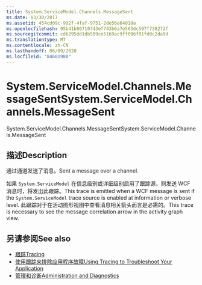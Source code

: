 ```yaml
---
title: System.ServiceModel.Channels.MessageSent
ms.date: 03/30/2017
ms.assetid: 454cd09c-992f-4faf-9751-2de56e6401da
ms.openlocfilehash: 95b41b86710743ef743b6a7e563dc597f738272f
ms.sourcegitcommit: cdb295dd1db589ce5169ac9ff096f01fd0c2da9d
ms.translationtype: MT
ms.contentlocale: zh-CN
ms.lasthandoff: 06/09/2020
ms.locfileid: "84601980"
---
```

# <a name="systemservicemodelchannelsmessagesent"></a><span data-ttu-id="1521a-102">System.ServiceModel.Channels.MessageSent</span><span class="sxs-lookup"><span data-stu-id="1521a-102">System.ServiceModel.Channels.MessageSent</span></span>
<span data-ttu-id="1521a-103">System.ServiceModel.Channels.MessageSent</span><span class="sxs-lookup"><span data-stu-id="1521a-103">System.ServiceModel.Channels.MessageSent</span></span>  
  
## <a name="description"></a><span data-ttu-id="1521a-104">描述</span><span class="sxs-lookup"><span data-stu-id="1521a-104">Description</span></span>  
 <span data-ttu-id="1521a-105">通过通道发送了消息。</span><span class="sxs-lookup"><span data-stu-id="1521a-105">Sent a message over a channel.</span></span>  
  
 <span data-ttu-id="1521a-106">如果 `System.ServiceModel` 在信息级别或详细级别启用了跟踪源，则发送 WCF 消息时，将发出此跟踪。</span><span class="sxs-lookup"><span data-stu-id="1521a-106">This trace is emitted when a WCF message is sent if the `System.ServiceModel` trace source is enabled at information or verbose level.</span></span> <span data-ttu-id="1521a-107">此跟踪对于在活动图形视图中查看消息相关箭头而言是必需的。</span><span class="sxs-lookup"><span data-stu-id="1521a-107">This trace is necessary to see the message correlation arrow in the activity graph view.</span></span>  
  
## <a name="see-also"></a><span data-ttu-id="1521a-108">另请参阅</span><span class="sxs-lookup"><span data-stu-id="1521a-108">See also</span></span>

- [<span data-ttu-id="1521a-109">跟踪</span><span class="sxs-lookup"><span data-stu-id="1521a-109">Tracing</span></span>](index.md)
- [<span data-ttu-id="1521a-110">使用跟踪来排除应用程序故障</span><span class="sxs-lookup"><span data-stu-id="1521a-110">Using Tracing to Troubleshoot Your Application</span></span>](using-tracing-to-troubleshoot-your-application.md)
- [<span data-ttu-id="1521a-111">管理和诊断</span><span class="sxs-lookup"><span data-stu-id="1521a-111">Administration and Diagnostics</span></span>](../index.md)
